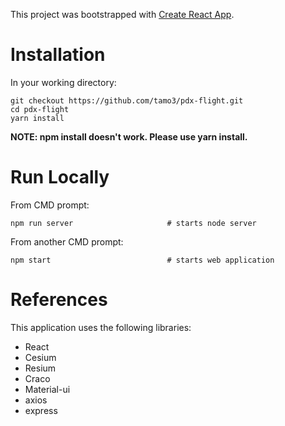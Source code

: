 This project was bootstrapped with [Create React App](https://github.com/facebook/create-react-app).

# Installation

In your working directory:

    git checkout https://github.com/tamo3/pdx-flight.git
    cd pdx-flight
    yarn install

**NOTE: npm install doesn't work. Please use yarn install.**

# Run Locally

From CMD prompt:

    npm run server                     # starts node server

From another CMD prompt:

    npm start                          # starts web application

# References

This application uses the following libraries:

- React
- Cesium
- Resium
- Craco
- Material-ui
- axios
- express
